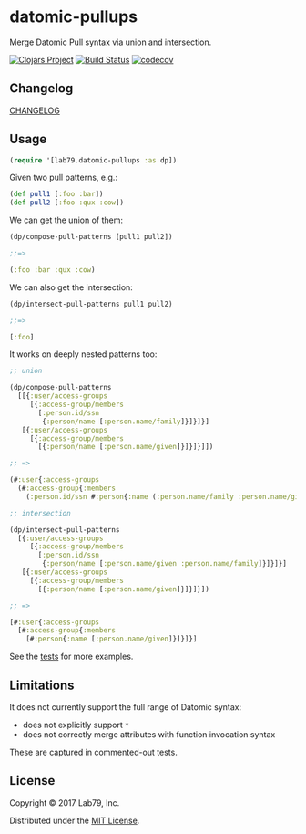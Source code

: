 # datomic-pullups

Merge Datomic Pull syntax via union and intersection.

[![Clojars Project](https://img.shields.io/clojars/v/lab79/datomic-pullups.svg)](https://clojars.org/lab79/datomic-pullups)
[![Build Status](https://travis-ci.org/lab-79/datomic-pullups.svg?branch=master)](https://travis-ci.org/lab-79/datomic-pullups)
[![codecov](https://codecov.io/gh/lab-79/datomic-pullups/branch/master/graph/badge.svg)](https://codecov.io/gh/lab-79/datomic-pullups)

## Changelog

[CHANGELOG](CHANGELOG.md)

## Usage

```clojure
(require '[lab79.datomic-pullups :as dp])
```

Given two pull patterns, e.g.:

```clojure
(def pull1 [:foo :bar])
(def pull2 [:foo :qux :cow])
```

We can get the union of them:

```clojure
(dp/compose-pull-patterns [pull1 pull2])

;;=>

(:foo :bar :qux :cow)
```

We can also get the intersection:

```clojure
(dp/intersect-pull-patterns pull1 pull2)

;;=>

[:foo]
```

It works on deeply nested patterns too:

```clojure
;; union

(dp/compose-pull-patterns
  [[{:user/access-groups
     [{:access-group/members
       [:person.id/ssn
        {:person/name [:person.name/family]}]}]}]
   [{:user/access-groups
     [{:access-group/members
       [{:person/name [:person.name/given]}]}]}]])

;; =>

(#:user{:access-groups
  (#:access-group{:members
    (:person.id/ssn #:person{:name (:person.name/family :person.name/given)})})})

;; intersection

(dp/intersect-pull-patterns
  [{:user/access-groups
     [{:access-group/members
       [:person.id/ssn
        {:person/name [:person.name/given :person.name/family]}]}]}]
   [{:user/access-groups
     [{:access-group/members
       [{:person/name [:person.name/given]}]}]}])

;; =>

[#:user{:access-groups
  [#:access-group{:members
    [#:person{:name [:person.name/given]}]}]}]
```

See the [tests](test/lab79/datomic_pullups_test.clj) for more examples.

## Limitations

It does not currently support the full range of Datomic syntax:

- does not explicitly support `*`
- does not correctly merge attributes with function invocation syntax

These are captured in commented-out tests.

## License

Copyright © 2017 Lab79, Inc.

Distributed under the [MIT License](LICENSE).
